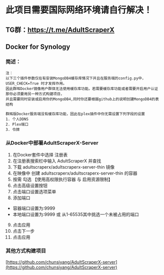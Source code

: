 # 此项目需要国际网络环境请自行解决！
## TG群：https://t.me/AdultScraperX

## Docker for Synology 
### 简述：

```
注：
以下三个插件参数仅在有安装MongoDB4缓存库情况下并且在服务端的config.py中，USER_CHECK=True 时才发挥作用。
因此群晖Docker镜像用户群体无法使用缓存库功能。若需要缓存库功能或者需要开启用户认证那你必须要用另一种方式构建项目，
并且需要同时安装或启用你的MongoDB4,同时你还要根据github上的说明创建MongoDB4的表结构

群辉版Docker服务端没有缓存库功能，因此在plex插件中你无需设置下列字段的设置
1. 个人DDNS
2. Plex端口
3. 令牌
```

### 从Docker中部署AdultScraperX-Server
1. 在Docker套件中选择 注册表
2. 在注册表搜索栏中输入 AdultScraperX 并查找
3. 下载 adultscraperx/adultscraperx-server-thin 镜像
4. 在映像中 创建 adultscraperx/adultscraperx-server-thin 的容器
5. 按需 勾选 【使用高权限执行容器 与 启用资源限制】
6. 点击高级设置按钮
7. 点击端口设置选项菜单
8. 添加端口
- 容器端口设置为:9999
- 本地端口设置为:9999 或 从1-65535其中挑选一个未被占用的端口
9. 点击应用
10. 点击下一步
11. 点击应用

### 其他方式构建项目
[https://github.com/chunsiyang/AdultScraperX-server](https://github.com/chunsiyang/AdultScraperX-server)
